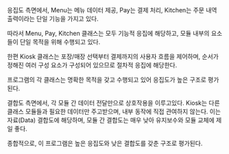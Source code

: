 응집도 측면에서,
Menu는 메뉴 데이터 제공, 
Pay는 결제 처리, 
Kitchen는 주문 내역 출력이라는 단일 기능을 가지고 있다.

따라서 Menu, Pay, Kitchen 클래스는 모두 기능적 응집에 해당하고, 모듈 내부의 요소들이 단일 목적을 위해 수행되고 있다.

한편 Kiosk 클래스는 포장/매장 선택부터 결제까지의 사용자 흐름을 제어하며, 순서가 정해진 여러 구성 요소가 구성되어 있으므로 절차적 응집에 해당한다.

프로그램의 각 클래스는 명확한 목적을 갖고 수행되고 있어 응집도가 높은 구조로 평가된다.



결합도 측면에서, 각 모듈 간 데이터 전달만으로 상호작용을 이루고있다.
Kiosk는 다른 클래스 모듈들과 필요한 데이터만 주고받으며, 내부 동작에 직접 관여하지 않는다.
이는 자료(Data) 결합도에 해당하며,
모듈 간 결합도는 매우 낮아 유지보수와 모듈 교체에 제일 좋다.

종합적으로, 이 프로그램은 높은 응집도와 낮은 결합도를 갖춘 구조로 평가된다.
